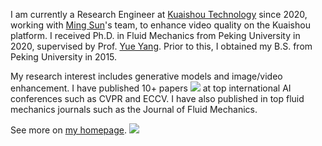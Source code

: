 I am currently a Research Engineer at [Kuaishou Technology](https://ir.kuaishou.com/) since 2020, working with [Ming Sun](https://msunming.github.io/)'s team, to enhance video quality on the Kuaishou platform. I received Ph.D. in Fluid Mechanics from Peking University in 2020, supervised by Prof. [Yue Yang](http://www2.coe.pku.edu.cn/subpaget.asp?id=489). Prior to this, I obtained my B.S. from Peking University in 2015.

My research interest includes generative models and image/video enhancement. I have published 10+ papers <a href='https://scholar.google.com/citations?user=hVMNCSQAAAAJ'><img src="https://img.shields.io/endpoint?logo=Google%20Scholar&url=https%3A%2F%2Fcdn.jsdelivr.net%2Fgh%2FEric-Hao%2FEric-Hao.github.io@google-scholar-stats%2Fgs_data_shieldsio.json&labelColor=f6f6f6&color=9cf&style=social&label=citations"></a> at top international AI conferences such as CVPR and ECCV. I have also published in top fluid mechanics journals such as the Journal of Fluid Mechanics.

See more on [my homepage](https://eric-hao.github.io). ![](https://komarev.com/ghpvc/?username=Eric-Hao)
